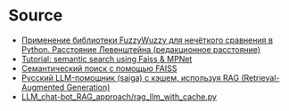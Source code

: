 ![]()

![]()

![]()

![]()

# Source
 
* [Применение библиотеки FuzzyWuzzy для нечёткого сравнения в Python. Расстояние Левенштейна (редакционное расстояние)](https://habr.com/ru/articles/491448/)
* [Tutorial: semantic search using Faiss & MPNet](https://deepnote.com/blog/semantic-search-using-faiss-and-mpnet)
* [Семантический поиск с помощью FAISS](https://huggingface.co/learn/nlp-course/ru/chapter5/6)
* [Русский LLM-помощник (saiga) с кэшем, используя RAG (Retrieval-Augmented Generation)](https://habr.com/ru/articles/769124/)
* [LLM_chat-bot_RAG_approach/rag_llm_with_cache.py](https://github.com/akocherovskiy/LLM_chat-bot_RAG_approach/blob/main/rag_llm_with_cache.py)
